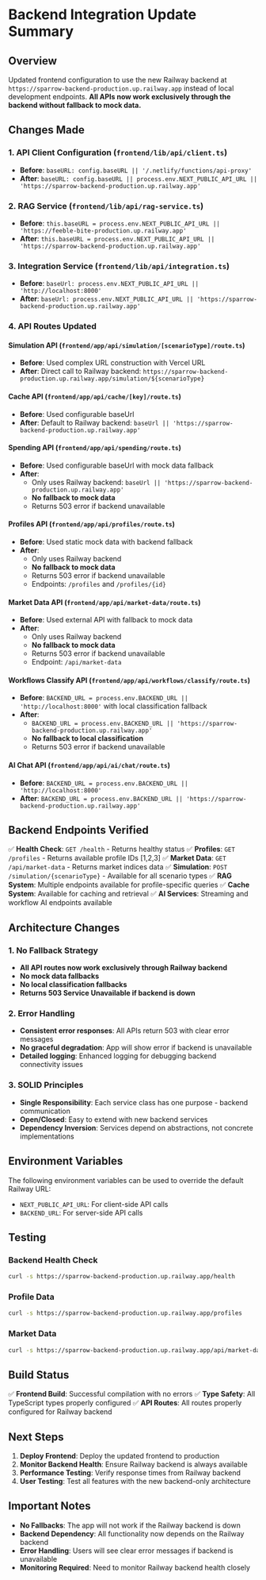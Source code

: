 # Backend Integration Update Summary

## Overview
Updated frontend configuration to use the new Railway backend at `https://sparrow-backend-production.up.railway.app` instead of local development endpoints. **All APIs now work exclusively through the backend without fallback to mock data.**

## Changes Made

### 1. API Client Configuration (`frontend/lib/api/client.ts`)
- **Before**: `baseURL: config.baseURL || '/.netlify/functions/api-proxy'`
- **After**: `baseURL: config.baseURL || process.env.NEXT_PUBLIC_API_URL || 'https://sparrow-backend-production.up.railway.app'`

### 2. RAG Service (`frontend/lib/api/rag-service.ts`)
- **Before**: `this.baseURL = process.env.NEXT_PUBLIC_API_URL || 'https://feeble-bite-production.up.railway.app'`
- **After**: `this.baseURL = process.env.NEXT_PUBLIC_API_URL || 'https://sparrow-backend-production.up.railway.app'`

### 3. Integration Service (`frontend/lib/api/integration.ts`)
- **Before**: `baseUrl: process.env.NEXT_PUBLIC_API_URL || 'http://localhost:8000'`
- **After**: `baseUrl: process.env.NEXT_PUBLIC_API_URL || 'https://sparrow-backend-production.up.railway.app'`

### 4. API Routes Updated

#### Simulation API (`frontend/app/api/simulation/[scenarioType]/route.ts`)
- **Before**: Used complex URL construction with Vercel URL
- **After**: Direct call to Railway backend: `https://sparrow-backend-production.up.railway.app/simulation/${scenarioType}`

#### Cache API (`frontend/app/api/cache/[key]/route.ts`)
- **Before**: Used configurable baseUrl
- **After**: Default to Railway backend: `baseUrl || 'https://sparrow-backend-production.up.railway.app'`

#### Spending API (`frontend/app/api/spending/route.ts`)
- **Before**: Used configurable baseUrl with mock data fallback
- **After**: 
  - Only uses Railway backend: `baseUrl || 'https://sparrow-backend-production.up.railway.app'`
  - **No fallback to mock data**
  - Returns 503 error if backend unavailable

#### Profiles API (`frontend/app/api/profiles/route.ts`)
- **Before**: Used static mock data with backend fallback
- **After**: 
  - Only uses Railway backend
  - **No fallback to mock data**
  - Returns 503 error if backend unavailable
  - Endpoints: `/profiles` and `/profiles/{id}`

#### Market Data API (`frontend/app/api/market-data/route.ts`)
- **Before**: Used external API with fallback to mock data
- **After**:
  - Only uses Railway backend
  - **No fallback to mock data**
  - Returns 503 error if backend unavailable
  - Endpoint: `/api/market-data`

#### Workflows Classify API (`frontend/app/api/workflows/classify/route.ts`)
- **Before**: `BACKEND_URL = process.env.BACKEND_URL || 'http://localhost:8000'` with local classification fallback
- **After**: 
  - `BACKEND_URL = process.env.BACKEND_URL || 'https://sparrow-backend-production.up.railway.app'`
  - **No fallback to local classification**
  - Returns 503 error if backend unavailable

#### AI Chat API (`frontend/app/api/ai/chat/route.ts`)
- **Before**: `BACKEND_URL = process.env.BACKEND_URL || 'http://localhost:8000'`
- **After**: `BACKEND_URL = process.env.BACKEND_URL || 'https://sparrow-backend-production.up.railway.app'`

## Backend Endpoints Verified

✅ **Health Check**: `GET /health` - Returns healthy status
✅ **Profiles**: `GET /profiles` - Returns available profile IDs [1,2,3]
✅ **Market Data**: `GET /api/market-data` - Returns market indices data
✅ **Simulation**: `POST /simulation/{scenarioType}` - Available for all scenario types
✅ **RAG System**: Multiple endpoints available for profile-specific queries
✅ **Cache System**: Available for caching and retrieval
✅ **AI Services**: Streaming and workflow AI endpoints available

## Architecture Changes

### 1. No Fallback Strategy
- **All API routes now work exclusively through Railway backend**
- **No mock data fallbacks**
- **No local classification fallbacks**
- **Returns 503 Service Unavailable if backend is down**

### 2. Error Handling
- **Consistent error responses**: All APIs return 503 with clear error messages
- **No graceful degradation**: App will show error if backend is unavailable
- **Detailed logging**: Enhanced logging for debugging backend connectivity issues

### 3. SOLID Principles
- **Single Responsibility**: Each service class has one purpose - backend communication
- **Open/Closed**: Easy to extend with new backend services
- **Dependency Inversion**: Services depend on abstractions, not concrete implementations

## Environment Variables

The following environment variables can be used to override the default Railway URL:

- `NEXT_PUBLIC_API_URL`: For client-side API calls
- `BACKEND_URL`: For server-side API calls

## Testing

### Backend Health Check
```bash
curl -s https://sparrow-backend-production.up.railway.app/health
```

### Profile Data
```bash
curl -s https://sparrow-backend-production.up.railway.app/profiles
```

### Market Data
```bash
curl -s https://sparrow-backend-production.up.railway.app/api/market-data
```

## Build Status

✅ **Frontend Build**: Successful compilation with no errors
✅ **Type Safety**: All TypeScript types properly configured
✅ **API Routes**: All routes properly configured for Railway backend

## Next Steps

1. **Deploy Frontend**: Deploy the updated frontend to production
2. **Monitor Backend Health**: Ensure Railway backend is always available
3. **Performance Testing**: Verify response times from Railway backend
4. **User Testing**: Test all features with the new backend-only architecture

## Important Notes

- **No Fallbacks**: The app will not work if the Railway backend is down
- **Backend Dependency**: All functionality now depends on the Railway backend
- **Error Handling**: Users will see clear error messages if backend is unavailable
- **Monitoring Required**: Need to monitor Railway backend health closely
